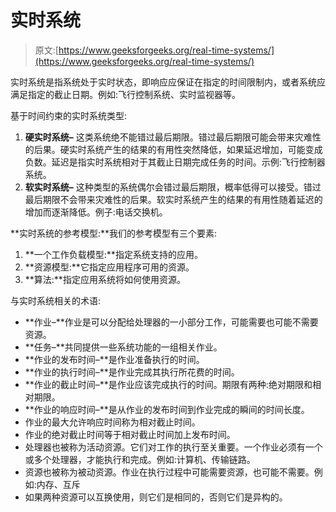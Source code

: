 # 实时系统

> 原文:[https://www.geeksforgeeks.org/real-time-systems/](https://www.geeksforgeeks.org/real-time-systems/)

实时系统是指系统处于实时状态，即响应应保证在指定的时间限制内，或者系统应满足指定的截止日期。例如:飞行控制系统、实时监视器等。

基于时间约束的实时系统类型:

1.  **硬实时系统–**
    这类系统绝不能错过最后期限。错过最后期限可能会带来灾难性的后果。硬实时系统产生的结果的有用性突然降低，如果延迟增加，可能变成负数。延迟是指实时系统相对于其截止日期完成任务的时间。示例:飞行控制器系统。
2.  **软实时系统–**
    这种类型的系统偶尔会错过最后期限，概率低得可以接受。错过最后期限不会带来灾难性的后果。软实时系统产生的结果的有用性随着延迟的增加而逐渐降低。例子:电话交换机。

**实时系统的参考模型:**我们的参考模型有三个要素:

1.  **一个工作负载模型:**指定系统支持的应用。
2.  **资源模型:**它指定应用程序可用的资源。
3.  **算法:**指定应用系统将如何使用资源。

与实时系统相关的术语:

*   **作业–**作业是可以分配给处理器的一小部分工作，可能需要也可能不需要资源。
*   **任务–**共同提供一些系统功能的一组相关作业。
*   **作业的发布时间–**是作业准备执行的时间。
*   **作业的执行时间–**是作业完成其执行所花费的时间。
*   **作业的截止时间–**是作业应该完成执行的时间。期限有两种:绝对期限和相对期限。
*   **作业的响应时间–**是从作业的发布时间到作业完成的瞬间的时间长度。
*   作业的最大允许响应时间称为相对截止时间。
*   作业的绝对截止时间等于相对截止时间加上发布时间。
*   处理器也被称为活动资源。它们对工作的执行至关重要。一个作业必须有一个或多个处理器，才能执行和完成。例如:计算机、传输链路。
*   资源也被称为被动资源。作业在执行过程中可能需要资源，也可能不需要。例如:内存、互斥
*   如果两种资源可以互换使用，则它们是相同的，否则它们是异构的。